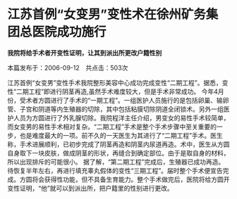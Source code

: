 # 江苏首例“女变男”变性术在徐州矿务集团总医院成功施行

**我院将给手术者开变性证明，让其到派出所更改户籍性别**

本篇发布于：2006-09-12　共点击：503次

江苏首例“女变男”变性手术我院整形美容中心成功完成变性“二期工程”。据悉，变性“二期工程”即进行阴茎再造,虽然手术难度较大，但是手术非常成功。 今年4月份，受术者方圆进行了手术的“一期工程”。一组医护人员施行的是包括卵巢、输卵管、子宫和阴道等内生殖器的切除，其中包括粘膜切除阴道全闭锁术。另外一组医护人员为方圆进行了外乳腺切除。我院程洋主任介绍，男变女的易性手术较简单，而女变男的易性手术相对复杂。“二期工程”手术是整个手术步骤中至关重要的一步，也是难度最大的一项。前不久的一天医生为其进行了“二期工程”手术。医生称，手术进展顺利，已初步完成了阴茎再造和阴茎内尿道再造。术中，医生从方圆自身取下一块皮肤，做成阴茎的形状，再缝合到确定部位。由于是取自身的材料，所以出现排斥的可能很小。 据了解，“第二期工程”完成后，生殖器已成功再造。待恢复半年左右，再进行填充睾丸假体的变性“三期工程”。届时整个手术便宣告完成。方圆将会获得性功能，但不具备生育能力。整个手术做完后，医院将给方圆开变性证明，“他”就可以到派出所，把户籍里的性别进行更改。
